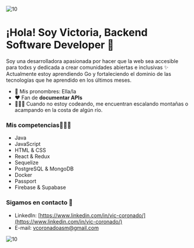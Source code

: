 ![10](https://user-images.githubusercontent.com/55170175/114474409-87dd6800-9bcc-11eb-9ca0-538bd30ae29b.png)
  # ¡Hola! Soy Victoria, Backend Software Developer 👋

Soy una desarrolladora apasionada por hacer que la web sea accesible para todxs y dedicada a crear comunidades abiertas e inclusivas ✨ 
Actualmente estoy aprendiendo Go y fortaleciendo el dominio de las tecnologías que he aprendido en los últimos meses.

- 🌿 Mis pronombres: Ella/la
- ❤ Fan de **documentar APIs**
- 🧗🏼‍♀️ Cuando no estoy codeando, me encuentran escalando montañas o acampando en la costa de algún río.

### Mis competencias👩🏻‍💻

- Java
- JavaScript
- HTML & CSS
- React & Redux
- Sequelize
- PostgreSQL & MongoDB
- Docker
- Passport
- Firebase & Supabase

### Sigamos en contacto 📲

- LinkedIn: [https://www.linkedin.com/in/vic-coronado/](https://www.linkedin.com/in/vic-coronado/)
- E-mail: vcoronadoasm@gmail.com

![10](https://user-images.githubusercontent.com/55170175/114474409-87dd6800-9bcc-11eb-9ca0-538bd30ae29b.png)
